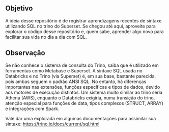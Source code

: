 ## Objetivo
A ideia desse repositório é de registrar aprendizagens recentes de sintaxe utilizando SQL no trino do Superset. Se chegou até aqui, aproveite para explorar o código desse repositório e, quem sabe, aprender algo novo para facilitar sua vida no dia a dia com SQL.

## Observação
Se não conhece o sistema de consulta do Trino, saiba que é utilizado em ferramentas como Metabase e Superset. A sintaxe SQL usada no Databricks e no Trino (via Superset) é, em sua base, bastante parecida, pois ambas seguem o padrão ANSI SQL. No entanto, há diferenças importantes nas extensões, funções específicas e tipos de dados, devido aos motores de execução distintos. Um sistema muito similar ao trino seria Athena (AWS), enquanto o Databricks exigiria, numa transição do trino, atenção especial para funções de data, tipos complexos (STRUCT, ARRAY) e integrações com Spark.

Vale dar uma explorada em algumas documentações para assimilar sua sintaxe:
https://trino.io/docs/current/sql.html

